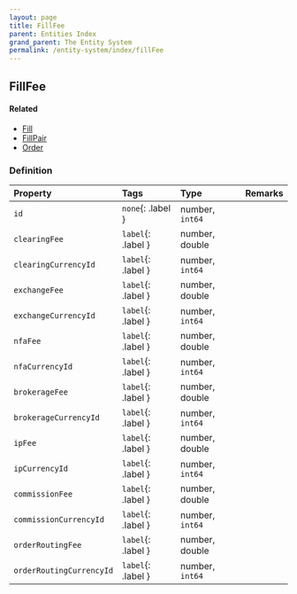 ```yaml
---
layout: page
title: FillFee
parent: Entities Index
grand_parent: The Entity System
permalink: /entity-system/index/fillFee
---
```


## FillFee

#### Related
- [Fill]({{site.baseurl}}/entity-system/index/Fill)
- [FillPair]({{site.baseurl}}/entity-system/index/FillPair)
- [Order]({{site.baseurl}}/entity-system/index/Order)

### Definition

| Property | Tags | Type | Remarks
|:---------|:-----|:-----|:-------
| `id` | `none`{: .label } | number, `int64` | 
| `clearingFee` | `label`{: .label } | number, double | 
| `clearingCurrencyId` | `label`{: .label } | number, `int64` | 
| `exchangeFee` | `label`{: .label } | number, double | 
| `exchangeCurrencyId` | `label`{: .label } | number, `int64` | 
| `nfaFee` | `label`{: .label } | number, double | 
| `nfaCurrencyId` | `label`{: .label } | number, `int64` | 
| `brokerageFee` | `label`{: .label } | number, double | 
| `brokerageCurrencyId` | `label`{: .label } | number, `int64` | 
| `ipFee` | `label`{: .label } | number, double | 
| `ipCurrencyId` | `label`{: .label } | number, `int64` | 
| `commissionFee` | `label`{: .label } | number, double | 
| `commissionCurrencyId` | `label`{: .label } | number, `int64` | 
| `orderRoutingFee` | `label`{: .label } | number, double | 
| `orderRoutingCurrencyId` | `label`{: .label } | number, `int64` | 